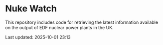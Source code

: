 # Nuke Watch

This repository includes code for retrieving the latest information available on the output of EDF nuclear power plants in the UK.

Last updated: 2025-10-01 23:13
